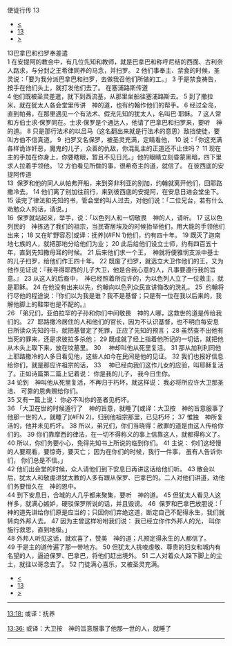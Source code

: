 ﻿





 使徒行传 13




* [<](bible/ACT12.md)
* [13](bible/ACT.md)
* [>](bible/ACT14.md)



 
13巴拿巴和扫罗奉差遣  
1 在安提阿的教会中，有几位先知和教师，就是巴拿巴和称呼尼结的西面、古利奈人路求，与分封之王希律同养的马念，并扫罗。 
2 他们事奉主、禁食的时候，圣灵说：「要为我分派巴拿巴和扫罗，去做我召他们所做的工。」 
3 于是禁食祷告，按手在他们头上，就打发他们去了。 在塞浦路斯传道  
4 他们既被圣灵差遣，就下到西流基，从那里坐船往塞浦路斯去。 
5 到了撒拉米，就在犹太人各会堂里传讲　神的道，也有约翰作他们的帮手。 
6 经过全岛，直到帕弗，在那里遇见一个有法术、假充先知的犹太人，名叫巴·耶稣。 
7 这人常和方伯士求·保罗同在。士求·保罗是个通达人，他请了巴拿巴和扫罗来，要听　神的道。 
8 只是那行法术的以吕马（这名翻出来就是行法术的意思）敌挡使徒，要叫方伯不信真道。 
9  扫罗又名保罗，被圣灵充满，定睛看他， 
10 说：「你这充满各样诡诈奸恶，魔鬼的儿子，众善的仇敌，你混乱主的正道还不止住吗？ 
11 现在主的手加在你身上，你要瞎眼，暂且不见日光。」他的眼睛立刻昏蒙黑暗，四下里求人拉着手领他。 
12 方伯看见所做的事，很希奇主的道，就信了。 在彼西底的安提阿传道  
13  保罗和他的同人从帕弗开船，来到旁非利亚的别加，约翰就离开他们，回耶路撒冷去。 
14 他们离了别加往前行，来到彼西底的安提阿，在安息日进会堂坐下。 
15 读完了律法和先知的书，管会堂的叫人过去，对他们说：「二位兄台，若有什么劝勉众人的话，请说。」  
16  保罗就站起来，举手，说：「以色列人和一切敬畏　神的人，请听。 
17 这以色列民的　神拣选了我们的祖宗，当民寄居埃及的时候抬举他们，用大能的手领他们出来； 
18 又在旷野容忍[或译：抚养](#FN
1)他们，约有四十年。 
19 既灭了迦南地七族的人，就把那地分给他们为业； 
20 此后给他们设立士师，约有四百五十年，直到先知撒母耳的时候。 
21 后来他们求一个王，　神就将便雅悯支派中基士的儿子扫罗，给他们作王四十年。 
22 既废了扫罗，就选立大卫作他们的王，又为他作见证说：『我寻得耶西的儿子大卫，他是合我心意的人，凡事要遵行我的旨意。』 
23 从这人的后裔中，　神已经照着所应许的，为以色列人立了一位救主，就是耶稣。 
24 在他没有出来以先，约翰向以色列众民宣讲悔改的洗礼。 
25  约翰将行尽他的程途说：『你们以为我是谁？我不是基督；只是有一位在我以后来的，我解他脚上的鞋带也是不配的。』  
26 「弟兄们，亚伯拉罕的子孙和你们中间敬畏　神的人哪，这救世的道是传给我们的。 
27  耶路撒冷居住的人和他们的官长，因为不认识基督，也不明白每安息日所读众先知的书，就把基督定了死罪，正应了先知的预言； 
28 虽然查不出他有当死的罪来，还是求彼拉多杀他； 
29 既成就了经上指着他所记的一切话，就把他从木头上取下来，放在坟墓里。 
30 　神却叫他从死里复活。 
31 那从加利利同他上耶路撒冷的人多日看见他，这些人如今在民间是他的见证。 
32 我们也报好信息给你们，就是那应许祖宗的话， 
33 　神已经向我们这作儿女的应验，叫耶稣复活了。正如诗篇第二篇上记着说： 你是我的儿子， 我今日生你。  
34 论到　神叫他从死里复活，不再归于朽坏，就这样说： 我必将所应许大卫那圣洁、 可靠的恩典赐给你们。  
35 又有一篇上说： 你必不叫你的圣者见朽坏。  
36 「大卫在世的时候遵行了　神的旨意，就睡了[或译：大卫按　神的旨意服事了他那一世的人，就睡了](#FN
2)，归到他祖宗那里，已见朽坏； 
37 惟独　神所复活的，他并未见朽坏。 
38 所以，弟兄们，你们当晓得：赦罪的道是由这人传给你们的。 
39 你们靠摩西的律法，在一切不得称义的事上信靠这人，就都得称义了。 
40 所以，你们务要小心，免得先知书上所说的临到你们。 
41 主说： 你们这轻慢的人要观看，要惊奇，要灭亡； 因为在你们的时候，我行一件事， 虽有人告诉你们， 你们总是不信。」  
42 他们出会堂的时候，众人请他们到下安息日再讲这话给他们听。 
43 散会以后，犹太人和敬虔进犹太教的人多有跟从保罗、巴拿巴的。二人对他们讲道，劝他们务要恒久在　神的恩中。  
44 到下安息日，合城的人几乎都来聚集，要听　神的道。 
45 但犹太人看见人这样多，就满心嫉妒，硬驳保罗所说的话，并且毁谤。 
46  保罗和巴拿巴放胆说：「　神的道先讲给你们原是应当的；只因你们弃绝这道，断定自己不配得永生，我们就转向外邦人去。 
47 因为主曾这样吩咐我们说： 我已经立你作外邦人的光， 叫你施行救恩，直到地极。」  
48 外邦人听见这话，就欢喜了，赞美　神的道；凡预定得永生的人都信了。 
49 于是主的道传遍了那一带地方。 
50 但犹太人挑唆虔敬、尊贵的妇女和城内有名望的人，逼迫保罗、巴拿巴，将他们赶出境外。 
51 二人对着众人跺下脚上的尘土，就往以哥念去了。 
52 门徒满心喜乐，又被圣灵充满。 
* [<](bible/ACT12.md)
* [13](bible/ACT.md)
* [>](bible/ACT14.md)





---


[13:18:](#V18)
或译：抚养


[13:36:](#V36)
或译：大卫按　神的旨意服事了他那一世的人，就睡了




---









